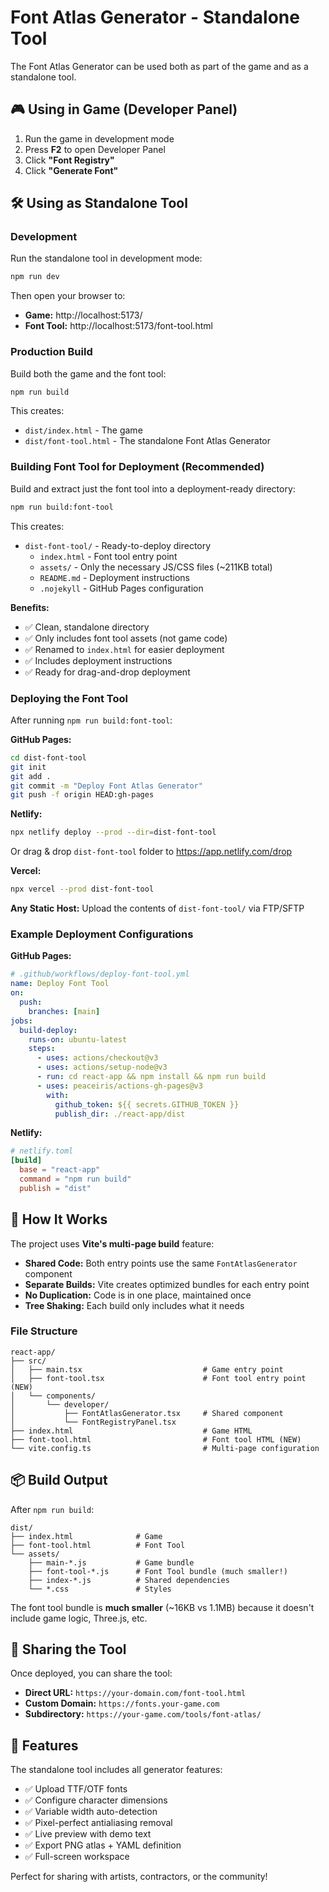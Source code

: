 # Font Atlas Generator - Standalone Tool

The Font Atlas Generator can be used both as part of the game and as a standalone tool.

## 🎮 Using in Game (Developer Panel)

1. Run the game in development mode
2. Press **F2** to open Developer Panel
3. Click **"Font Registry"**
4. Click **"Generate Font"**

## 🛠️ Using as Standalone Tool

### Development

Run the standalone tool in development mode:

```bash
npm run dev
```

Then open your browser to:
- **Game:** http://localhost:5173/
- **Font Tool:** http://localhost:5173/font-tool.html

### Production Build

Build both the game and the font tool:

```bash
npm run build
```

This creates:
- `dist/index.html` - The game
- `dist/font-tool.html` - The standalone Font Atlas Generator

### Building Font Tool for Deployment (Recommended)

Build and extract just the font tool into a deployment-ready directory:

```bash
npm run build:font-tool
```

This creates:
- `dist-font-tool/` - Ready-to-deploy directory
  - `index.html` - Font tool entry point
  - `assets/` - Only the necessary JS/CSS files (~211KB total)
  - `README.md` - Deployment instructions
  - `.nojekyll` - GitHub Pages configuration

**Benefits:**
- ✅ Clean, standalone directory
- ✅ Only includes font tool assets (not game code)
- ✅ Renamed to `index.html` for easier deployment
- ✅ Includes deployment instructions
- ✅ Ready for drag-and-drop deployment

### Deploying the Font Tool

After running `npm run build:font-tool`:

**GitHub Pages:**
```bash
cd dist-font-tool
git init
git add .
git commit -m "Deploy Font Atlas Generator"
git push -f origin HEAD:gh-pages
```

**Netlify:**
```bash
npx netlify deploy --prod --dir=dist-font-tool
```
Or drag & drop `dist-font-tool` folder to https://app.netlify.com/drop

**Vercel:**
```bash
npx vercel --prod dist-font-tool
```

**Any Static Host:**
Upload the contents of `dist-font-tool/` via FTP/SFTP

### Example Deployment Configurations

**GitHub Pages:**
```yaml
# .github/workflows/deploy-font-tool.yml
name: Deploy Font Tool
on:
  push:
    branches: [main]
jobs:
  build-deploy:
    runs-on: ubuntu-latest
    steps:
      - uses: actions/checkout@v3
      - uses: actions/setup-node@v3
      - run: cd react-app && npm install && npm run build
      - uses: peaceiris/actions-gh-pages@v3
        with:
          github_token: ${{ secrets.GITHUB_TOKEN }}
          publish_dir: ./react-app/dist
```

**Netlify:**
```toml
# netlify.toml
[build]
  base = "react-app"
  command = "npm run build"
  publish = "dist"
```

## 🔧 How It Works

The project uses **Vite's multi-page build** feature:

- **Shared Code:** Both entry points use the same `FontAtlasGenerator` component
- **Separate Builds:** Vite creates optimized bundles for each entry point
- **No Duplication:** Code is in one place, maintained once
- **Tree Shaking:** Each build only includes what it needs

### File Structure

```
react-app/
├── src/
│   ├── main.tsx                           # Game entry point
│   ├── font-tool.tsx                      # Font tool entry point (NEW)
│   └── components/
│       └── developer/
│           ├── FontAtlasGenerator.tsx     # Shared component
│           └── FontRegistryPanel.tsx
├── index.html                             # Game HTML
├── font-tool.html                         # Font tool HTML (NEW)
└── vite.config.ts                         # Multi-page configuration
```

## 📦 Build Output

After `npm run build`:

```
dist/
├── index.html              # Game
├── font-tool.html          # Font Tool
└── assets/
    ├── main-*.js           # Game bundle
    ├── font-tool-*.js      # Font Tool bundle (much smaller!)
    ├── index-*.js          # Shared dependencies
    └── *.css               # Styles
```

The font tool bundle is **much smaller** (~16KB vs 1.1MB) because it doesn't include game logic, Three.js, etc.

## 🚀 Sharing the Tool

Once deployed, you can share the tool:

- **Direct URL:** `https://your-domain.com/font-tool.html`
- **Custom Domain:** `https://fonts.your-game.com`
- **Subdirectory:** `https://your-game.com/tools/font-atlas/`

## 🎨 Features

The standalone tool includes all generator features:
- ✅ Upload TTF/OTF fonts
- ✅ Configure character dimensions
- ✅ Variable width auto-detection
- ✅ Pixel-perfect antialiasing removal
- ✅ Live preview with demo text
- ✅ Export PNG atlas + YAML definition
- ✅ Full-screen workspace

Perfect for sharing with artists, contractors, or the community!
